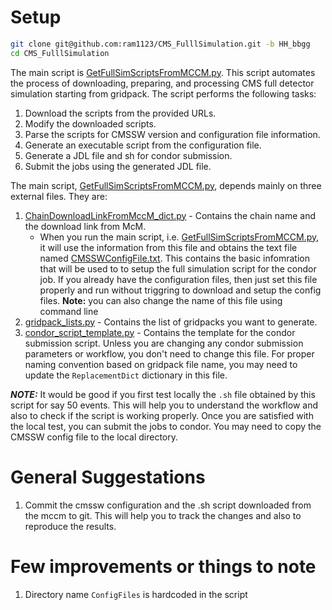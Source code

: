 # Setup

```bash
git clone git@github.com:ram1123/CMS_FulllSimulation.git -b HH_bbgg
cd CMS_FulllSimulation
```

The main script is [GetFullSimScriptsFromMCCM.py](GetFullSimScriptsFromMCCM.py). This script automates the process of downloading, preparing, and processing CMS full detector simulation starting from gridpack.
The script performs the following tasks:
1. Download the scripts from the provided URLs.
2. Modify the downloaded scripts.
3. Parse the scripts for CMSSW version and configuration file information.
4. Generate an executable script from the configuration file.
5. Generate a JDL file  and sh for condor submission.
6. Submit the jobs using the generated JDL file.

The main script, [GetFullSimScriptsFromMCCM.py](GetFullSimScriptsFromMCCM), depends mainly on three external files. They are:

1. [ChainDownloadLinkFromMccM_dict.py](utils/ChainDownloadLinkFromMccM_dict.py) - Contains the chain name and the download link from McM.
    - When you run the main script, i.e. [GetFullSimScriptsFromMCCM.py](GetFullSimScriptsFromMCCM.py), it will use the information from this file and
       obtains the text file named [CMSSWConfigFile.txt](utils/CMSSWConfigFile.txt). This contains the basic infomration that will be used to
       to setup the full simulation script for the condor job. If you already have the configuration files,
       then just set this file properly and run without triggring to download and setup the config files. **Note:** you can also change the name of this file using command line
1. [gridpack_lists.py](utils/gridpack_lists.py) - Contains the list of gridpacks you want to generate.
1. [condor_script_template.py](utils/condor_script_template.py) - Contains the template for the condor submission script.
   Unless you are changing any condor submission parameters or workflow, you don't need to change this file.
   For proper naming convention based on gridpack file name, you may need to update the `ReplacementDict` dictionary in this file.


***NOTE:*** It would be good if you first test locally the `.sh` file obtained by this script for say 50 events. This will help you to understand the workflow and also to check if the script is working properly. Once you are satisfied with the local test, you can submit the jobs to condor. You may need to copy the CMSSW config file to the local directory.


# General Suggestations

1. Commit the cmssw configuration and the .sh script downloaded from the mccm to git. This will help you to track the changes and also to reproduce the results.

# Few improvements or things to note

1. Directory name `ConfigFiles` is hardcoded in the script

